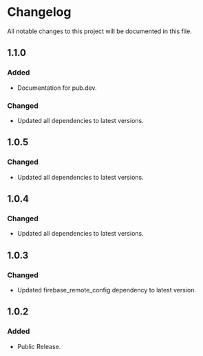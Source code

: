 # Changelog

All notable changes to this project will be documented in this file.

## 1.1.0

### Added

- Documentation for pub.dev.

### Changed

- Updated all dependencies to latest versions.

## 1.0.5

### Changed

- Updated all dependencies to latest versions.

## 1.0.4

### Changed

- Updated all dependencies to latest versions.

## 1.0.3

### Changed

- Updated firebase_remote_config dependency to latest version.

## 1.0.2

### Added

- Public Release.
